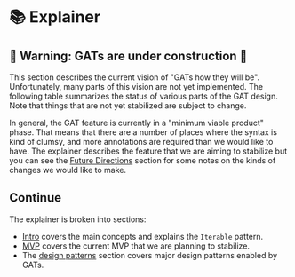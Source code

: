 # 📚 Explainer

## 🚧 Warning: GATs are under construction 🚧

This section describes the current vision of "GATs how they will be". Unfortunately, many parts of this vision are not yet implemented. The following table summarizes the status of various parts of the GAT design. Note that things that are not yet stabilized are subject to change.

In general, the GAT feature is currently in a "minimum viable product" phase. That means that there are a number of places where the syntax is kind of clumsy, and more annotations are required than we would like to have. The explainer describes the feature that we are aiming to stabilize but you can see the [Future Directions](./explainer/future_directions.md) section for some notes on the kinds of changes we would like to make.

## Continue

The explainer is broken into sections:

* [Intro](./explainer/intro.md) covers the main concepts and explains the `Iterable` pattern.
* [MVP](./explainer/mvp.md) covers the current MVP that we are planning to stabilize.
* The [design patterns](./explainer/design_patterns.md) section covers major design patterns enabled by GATs.
